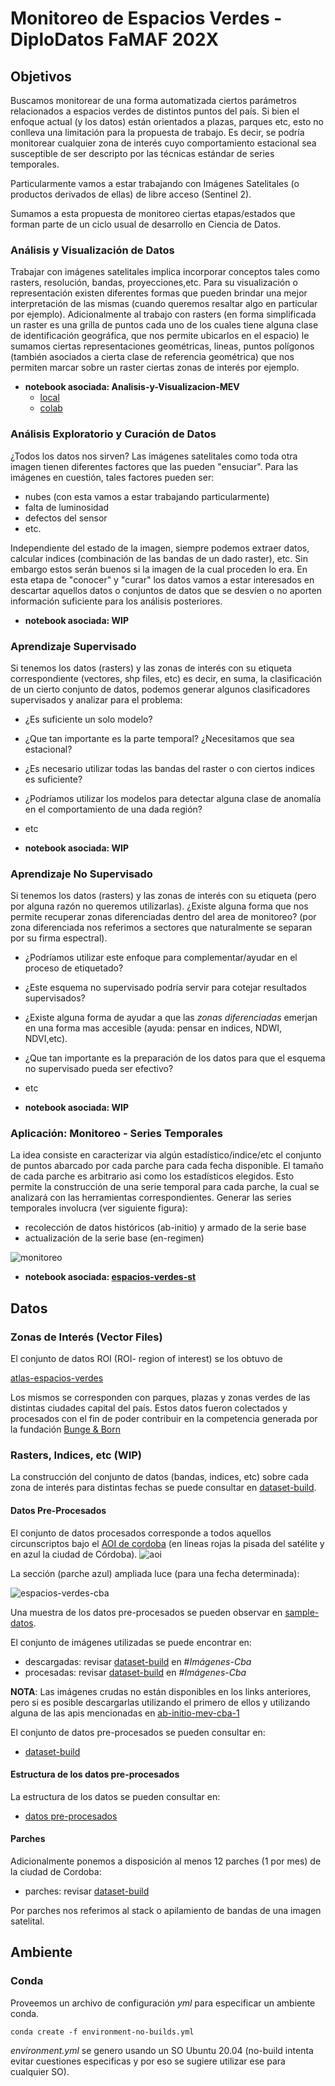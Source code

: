 # Monitoreo de Espacios Verdes - DiploDatos FaMAF 202X

## Objetivos

Buscamos monitorear de una forma automatizada ciertos parámetros 
relacionados a espacios verdes de distintos puntos del país. Si bien el 
enfoque actual (y los datos) están orientados a plazas, parques etc, esto 
no conlleva una limitación para la propuesta de trabajo. Es decir, se 
podría monitorear cualquier zona de interés cuyo comportamiento estacional
sea susceptible de ser descripto por las técnicas estándar de series temporales.

Particularmente vamos a estar trabajando con Imágenes Satelitales (o productos derivados de ellas) de libre acceso (Sentinel 2).

Sumamos a esta propuesta de monitoreo ciertas etapas/estados que forman parte
de un ciclo usual de desarrollo en Ciencia de Datos.

### Análisis y Visualización de Datos

Trabajar con imágenes satelitales implica incorporar conceptos tales como
rasters, resolución, bandas, proyecciones,etc. Para su visualización o representación existen diferentes formas que pueden brindar una mejor interpretación de las mismas (cuando queremos resaltar algo en particular por ejemplo).
Adicionalmente al trabajo con rasters (en forma simplificada un raster es una grilla de puntos cada uno de los cuales tiene alguna clase de identificación geográfica, que nos permite ubicarlos en el espacio) le sumamos ciertas representaciones geométricas, lineas, puntos polígonos (también asociados a cierta clase de referencia geométrica) que nos permiten marcar sobre un raster ciertas zonas de interés por ejemplo.

- **notebook asociada: Analisis-y-Visualizacion-MEV**
    - [local](./notebooks-tp/Analisis-y-Visualizacion-MEV-TP.ipynb)
    - [colab](https://colab.research.google.com/drive/1ng4nQs86cx_qK0C0BJwkSsKQ9YVrqVoz#scrollTo=YvZeor7MOwoL)

### Análisis Exploratorio y Curación de Datos

¿Todos los datos nos sirven? Las imágenes satelitales como toda otra imagen tienen
diferentes factores que las pueden "ensuciar". Para las imágenes en cuestión, tales
factores pueden ser:
- nubes (con esta vamos a estar trabajando particularmente)
- falta de luminosidad
- defectos del sensor
- etc.

Independiente del estado de la imagen, siempre podemos extraer datos, calcular indices (combinación de las bandas de un dado raster), etc. Sin embargo estos serán buenos si la imagen de la cual proceden lo era.
En esta etapa de "conocer" y "curar" los datos vamos a estar interesados en descartar aquellos datos o conjuntos de datos que se desvíen o no aporten información suficiente para los análisis posteriores.

- **notebook asociada: WIP**

### Aprendizaje Supervisado

Si tenemos los datos (rasters) y las zonas de interés con su etiqueta correspondiente (vectores, shp files, etc) es decir, en suma,  la clasificación de un cierto conjunto de datos, podemos generar algunos clasificadores supervisados y analizar para el problema:

- ¿Es suficiente un solo modelo?
- ¿Que tan importante es la parte temporal? ¿Necesitamos que sea estacional?
- ¿Es necesario utilizar todas las bandas del raster o con ciertos indices es suficiente?
- ¿Podríamos utilizar los modelos para detectar alguna clase de anomalía en el comportamiento de una dada región?
- etc

- **notebook asociada: WIP**

### Aprendizaje No Supervisado

Si tenemos los datos (rasters) y las zonas de interés con su etiqueta (pero por alguna razón no queremos utilizarlas). ¿Existe alguna forma que nos permite recuperar zonas diferenciadas dentro del area de monitoreo? (por zona diferenciada nos referimos a sectores que naturalmente se separan por su firma espectral). 
- ¿Podríamos utilizar este enfoque para complementar/ayudar en el proceso de etiquetado?
- ¿Este esquema no supervisado podría servir para cotejar resultados supervisados?
- ¿Existe alguna forma de ayudar a que las _zonas diferenciadas_ emerjan en una forma mas accesible (ayuda: pensar en indices, NDWI, NDVI,etc).
- ¿Que tan importante es la preparación de los datos para que el esquema no supervisado pueda ser efectivo?
- etc
 
 - **notebook asociada: WIP**

### Aplicación: Monitoreo - Series Temporales

La idea consiste en caracterizar via algún estadístico/indice/etc el conjunto de 
puntos abarcado por cada parche para cada fecha disponible. El tamaño de cada parche 
es arbitrario asi como los estadísticos elegidos. Esto permite la construcción de una serie temporal para cada parche, la cual se analizará con las herramientas correspondientes. 
Generar las series temporales involucra (ver siguiente figura): 
- recolección de datos históricos (ab-initio) y armado de la serie base
- actualización de la serie base (en-regimen)

![monitoreo](./data/media/monitoreo-wbackground.svg)


- **notebook asociada: [espacios-verdes-st](/notebooks/ab-initio-mev-cba-4.ipynb)**

## Datos


### Zonas de Interés (Vector Files)

El conjunto de datos ROI (ROI- region of interest) se los obtuvo de

[atlas-espacios-verdes](https://github.com/bitsandbricks/atlas_espacios_verdes)

Los mismos se corresponden con parques, plazas y zonas verdes de las distintas ciudades capital del país. Estos datos fueron colectados y procesados con el fin de poder contribuir en la competencia generada por la fundación [Bunge & Born](https://www.fundacionbyb.org/atlas-espacios-verdes-argentina)


### Rasters, Indices, etc (WIP)

La construcción del conjunto de datos (bandas, indices, etc) sobre cada zona de interés para distintas fechas se puede consultar en [dataset-build](data/ab-initio-dataset-build.md).

#### Datos Pre-Procesados

El conjunto de datos procesados corresponde a todos aquellos circunscriptos bajo el [AOI de cordoba](./data/cba/cordoba.geojson) (en lineas rojas la pisada del satélite y en azul la ciudad de Córdoba).
 ![aoi](data/media/zona-interes-cba.png)

La sección (parche azul) ampliada luce (para una fecha determinada):

![espacios-verdes-cba](./data/media/cba-espacios-TCI.png)

Una muestra de los datos pre-procesados se pueden observar en  [sample-datos](data/cba/espacios-verdes-dataset-sample.csv).

El conjunto de imágenes utilizadas se puede encontrar en:
- descargadas: revisar [dataset-build](data/ab-initio-dataset-build.md) en #_Imágenes-Cba_
- procesadas: revisar [dataset-build](data/ab-initio-dataset-build.md) en #_Imágenes-Cba_

__NOTA__: Las imágenes crudas no están disponibles en los links anteriores, pero si es posible descargarlas utilizando el primero de ellos y utilizando alguna de las apis mencionadas en [ab-initio-mev-cba-1](./ab-initio-mev-cba-1.ipynb)

El conjunto de datos pre-procesados se pueden consultar en:
- [dataset-build](data/ab-initio-dataset-build.md)

#### Estructura de los datos pre-procesados

La estructura de los datos se pueden consultar en:
- [datos pre-procesados](./data/estructura-datos.md) 

#### Parches

Adicionalmente ponemos a disposición al menos 12 parches (1 por mes) de la ciudad de Cordoba:
- parches: revisar [dataset-build](data/ab-initio-dataset-build.md)

Por parches nos referimos al stack o apilamiento de bandas de una imagen satelital.

## Ambiente

### Conda

Proveemos un archivo de configuración _yml_ para especificar un ambiente conda.

``` conda create -f environment-no-builds.yml ``` 

_environment.yml_ se genero usando un SO Ubuntu 20.04 (no-build intenta evitar cuestiones especificas y por eso se sugiere utilizar ese para cualquier SO).